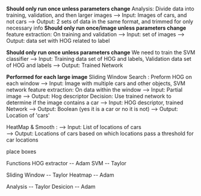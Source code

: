 **Should only run once unless parameters change**
Analysis: Divide data into training, validation, and then larger images
--> Input:   Images of cars, and not cars
--> Output:  2 sets of data in the same format, and trimmed for only necessary info
**Should only run once/image unless parameters change**
feature extraction: On training and validation
--> Input:   set of images
--> Output:  data set with HOG related to label

**Should only run once unless parameters change**
We need to train the SVM classifier
--> Input:    Training data set of HOG and labels, Validation data set of HOG and labels
--> Output:   Trained Network

**Performed for each large image**
Sliding Window Search : Preform HOG on each window
--> Input:    Image with multiple cars and other objects, SVM network
    feature extraction: On data within the window
    --> Input:    Partial image
    --> Output:   Hog descriptor
    Decision: Use trained network to determine if the image contains a car
    --> Input:    HOG descriptor, trained Network
    --> Output:   Boolean (yes it is a car or no it is not)
--> Output:   Location of 'cars'

HeatMap & Smooth : 
--> Input: List of locations of cars   
--> Output: Locations of cars based on which locations pass a threshold for car locations

place boxes


Functions
HOG extractor -- Adam
SVM           -- Taylor

Sliding Window -- Taylor
Heatmap        -- Adam

Analysis      -- Taylor
Desicion      -- Adam
